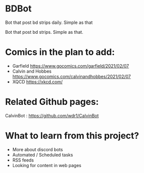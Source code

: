 # BDBot
Bot that post bd strips daily. Simple as that

Bot that post bd strips. Simple as that.

# Comics in the plan to add:
- Garfield https://www.gocomics.com/garfield/2021/02/07
- Calvin and Hobbes https://www.gocomics.com/calvinandhobbes/2021/02/07
- XQCD https://xkcd.com/

# Related Github pages: 
CalvinBot : https://github.com/wdr1/CalvinBot

# What to learn from this project?
- More about discord bots
- Automated / Scheduled tasks
- RSS feeds
- Looking for content in web pages